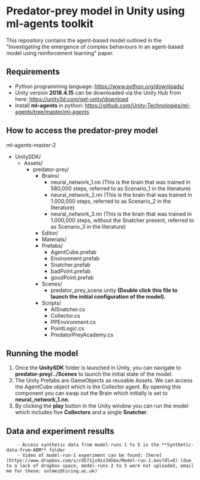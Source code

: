 # Predator-prey model in Unity using ml-agents toolkit


This repository contains the agent-based model outlined in the "Investigating the emergence of complex behaviours in an agent-based model using reinforcement learning" paper. 


## Requirements
- Python programming language: https://www.python.org/downloads/
- Unity version **2018.4.15** can be downloaded via the Unity Hub from here: https://unity3d.com/get-unity/download
- Install **ml-agents** in python: https://github.com/Unity-Technologies/ml-agents/tree/master/ml-agents


## How to access the predator-prey model
ml-agents-master-2
- UnitySDK/
    - Assets/
        - predator-prey/
            - Brains/
              - neural_network_1.nn (This is the brain that was trained in 580,000 steps, referred to as Scenario_1 in the literature)
              - neural_network_2.nn (This is the brain that was trained in 1.000,000 steps, referred to as Scenario_2 in the literature)
              - neural_network_3.nn (This is the brain that was trained in 1.000,000 steps, without the Snatcher present, referred to as Scenario_3 in the literature)
            - Editor/
            - Materials/
            - Prefabs/
                - AgentCube.prefab
                - Environment.prefab
                - Snatcher.prefab
                - badPoint.prefab
                - goodPoint.prefab
            - Scenes/
                - predator_prey_scene.unity **(Double click this file to launch the initial configuration of the model).**
            - Scripts/
                - AISnatcher.cs
                - Collector.cs
                - PPEnvironment.cs
                - PointLogic.cs
                - PredatorPreyAcademy.cs


## Running the model
1. Once the **UnitySDK** folder is launched in Unity, you can navigate to **predator-prey/../Scenes** to launch the initial state of the model.
2. The Unity Prefabs are GameObjects as reusable Assets. We can access the AgentCube object which is the Collector agent. By opening this component you can swap out the Brain which initially is set to **neural_network_1.nn**.
3. By clicking the **play** button in the Unity window you can run the model which includes five **Collectors** and a single **Snatcher**.


## Data and experiment results
        - Access synthetic data from model-runs 1 to 5 in the **Synthetic-data-from-ABM** folder
        - Video of model-run-1 experiment can be found: [here](https://www.dropbox.com/s/c9571is9zz34hbe/Model-run-1.mov?dl=0) (due to a lack of dropbox space, model-runs 2 to 5 were not uploaded, email me for these: solmez@turing.ac.uk)
